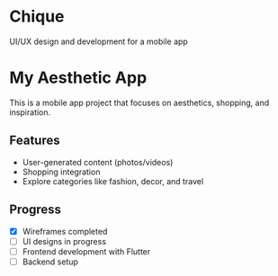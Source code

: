 # Chique
UI/UX design and development for a mobile app
# My Aesthetic App
This is a mobile app project that focuses on aesthetics, shopping, and inspiration.

## Features
- User-generated content (photos/videos)
- Shopping integration
- Explore categories like fashion, decor, and travel

## Progress
- [x] Wireframes completed
- [ ] UI designs in progress
- [ ] Frontend development with Flutter
- [ ] Backend setup
